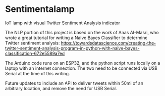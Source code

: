 # Sentimentalamp

IoT lamp with visual Twitter Sentiment Analysis indicator

The NLP portion of this project is based on the work of Anas Al-Masri, who wrote a great tutorial for writing a Naive Bayes Classifier to determine Twitter sentiment analysis: https://towardsdatascience.com/creating-the-twitter-sentiment-analysis-program-in-python-with-naive-bayes-classification-672e5589a7ed

The Arduino code runs on an ESP32, and the python script runs locally on a laptop with an internet connection. The two need to be connected via USB Serial at the time of this writing.

Future updates to include an API to deliver tweets within 50mi of an arbitrary location, and remove the need for USB Serial.
